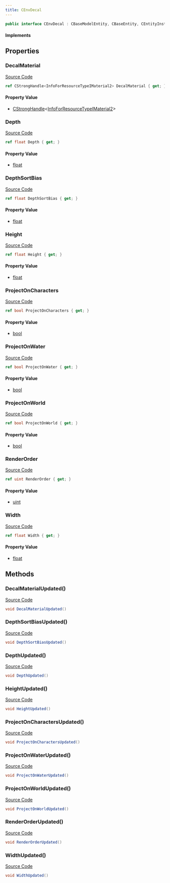 ```yaml
---
title: CEnvDecal
---
```


```csharp
public interface CEnvDecal : CBaseModelEntity, CBaseEntity, CEntityInstance, ISchemaClass<CEntityInstance>, ISchemaClass<CBaseEntity>, ISchemaClass<CBaseModelEntity>, ISchemaClass<CEnvDecal>, ISchemaField, ISchemaClass, INativeHandle
```

#### Implements

## Properties

### DecalMaterial

[Source Code](https://github.com/swiftly-solution/swiftlys2/blob/main/managed/src/SwiftlyS2.Generated/Schemas/Interfaces/CEnvDecal.cs#L17)

```csharp
ref CStrongHandle<InfoForResourceTypeIMaterial2> DecalMaterial { get; }
```

#### Property Value

- [CStrongHandle](/docs/api/shared/natives/cstronghandle-1)<[InfoForResourceTypeIMaterial2](/docs/api/shared/schemadefinitions/infoforresourcetypeimaterial2)>

### Depth

[Source Code](https://github.com/swiftly-solution/swiftlys2/blob/main/managed/src/SwiftlyS2.Generated/Schemas/Interfaces/CEnvDecal.cs#L23)

```csharp
ref float Depth { get; }
```

#### Property Value

- [float](https://learn.microsoft.com/dotnet/api/system.single)

### DepthSortBias

[Source Code](https://github.com/swiftly-solution/swiftlys2/blob/main/managed/src/SwiftlyS2.Generated/Schemas/Interfaces/CEnvDecal.cs#L33)

```csharp
ref float DepthSortBias { get; }
```

#### Property Value

- [float](https://learn.microsoft.com/dotnet/api/system.single)

### Height

[Source Code](https://github.com/swiftly-solution/swiftlys2/blob/main/managed/src/SwiftlyS2.Generated/Schemas/Interfaces/CEnvDecal.cs#L21)

```csharp
ref float Height { get; }
```

#### Property Value

- [float](https://learn.microsoft.com/dotnet/api/system.single)

### ProjectOnCharacters

[Source Code](https://github.com/swiftly-solution/swiftlys2/blob/main/managed/src/SwiftlyS2.Generated/Schemas/Interfaces/CEnvDecal.cs#L29)

```csharp
ref bool ProjectOnCharacters { get; }
```

#### Property Value

- [bool](https://learn.microsoft.com/dotnet/api/system.boolean)

### ProjectOnWater

[Source Code](https://github.com/swiftly-solution/swiftlys2/blob/main/managed/src/SwiftlyS2.Generated/Schemas/Interfaces/CEnvDecal.cs#L31)

```csharp
ref bool ProjectOnWater { get; }
```

#### Property Value

- [bool](https://learn.microsoft.com/dotnet/api/system.boolean)

### ProjectOnWorld

[Source Code](https://github.com/swiftly-solution/swiftlys2/blob/main/managed/src/SwiftlyS2.Generated/Schemas/Interfaces/CEnvDecal.cs#L27)

```csharp
ref bool ProjectOnWorld { get; }
```

#### Property Value

- [bool](https://learn.microsoft.com/dotnet/api/system.boolean)

### RenderOrder

[Source Code](https://github.com/swiftly-solution/swiftlys2/blob/main/managed/src/SwiftlyS2.Generated/Schemas/Interfaces/CEnvDecal.cs#L25)

```csharp
ref uint RenderOrder { get; }
```

#### Property Value

- [uint](https://learn.microsoft.com/dotnet/api/system.uint32)

### Width

[Source Code](https://github.com/swiftly-solution/swiftlys2/blob/main/managed/src/SwiftlyS2.Generated/Schemas/Interfaces/CEnvDecal.cs#L19)

```csharp
ref float Width { get; }
```

#### Property Value

- [float](https://learn.microsoft.com/dotnet/api/system.single)

## Methods

### DecalMaterialUpdated()

[Source Code](https://github.com/swiftly-solution/swiftlys2/blob/main/managed/src/SwiftlyS2.Generated/Schemas/Interfaces/CEnvDecal.cs#L35)

```csharp
void DecalMaterialUpdated()
```

### DepthSortBiasUpdated()

[Source Code](https://github.com/swiftly-solution/swiftlys2/blob/main/managed/src/SwiftlyS2.Generated/Schemas/Interfaces/CEnvDecal.cs#L43)

```csharp
void DepthSortBiasUpdated()
```

### DepthUpdated()

[Source Code](https://github.com/swiftly-solution/swiftlys2/blob/main/managed/src/SwiftlyS2.Generated/Schemas/Interfaces/CEnvDecal.cs#L38)

```csharp
void DepthUpdated()
```

### HeightUpdated()

[Source Code](https://github.com/swiftly-solution/swiftlys2/blob/main/managed/src/SwiftlyS2.Generated/Schemas/Interfaces/CEnvDecal.cs#L37)

```csharp
void HeightUpdated()
```

### ProjectOnCharactersUpdated()

[Source Code](https://github.com/swiftly-solution/swiftlys2/blob/main/managed/src/SwiftlyS2.Generated/Schemas/Interfaces/CEnvDecal.cs#L41)

```csharp
void ProjectOnCharactersUpdated()
```

### ProjectOnWaterUpdated()

[Source Code](https://github.com/swiftly-solution/swiftlys2/blob/main/managed/src/SwiftlyS2.Generated/Schemas/Interfaces/CEnvDecal.cs#L42)

```csharp
void ProjectOnWaterUpdated()
```

### ProjectOnWorldUpdated()

[Source Code](https://github.com/swiftly-solution/swiftlys2/blob/main/managed/src/SwiftlyS2.Generated/Schemas/Interfaces/CEnvDecal.cs#L40)

```csharp
void ProjectOnWorldUpdated()
```

### RenderOrderUpdated()

[Source Code](https://github.com/swiftly-solution/swiftlys2/blob/main/managed/src/SwiftlyS2.Generated/Schemas/Interfaces/CEnvDecal.cs#L39)

```csharp
void RenderOrderUpdated()
```

### WidthUpdated()

[Source Code](https://github.com/swiftly-solution/swiftlys2/blob/main/managed/src/SwiftlyS2.Generated/Schemas/Interfaces/CEnvDecal.cs#L36)

```csharp
void WidthUpdated()
```

